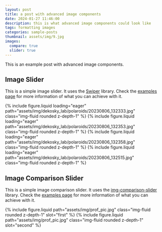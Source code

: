 ```yaml
---
layout: post
title: a post with advanced image components
date: 2024-01-27 11:46:00
description: this is what advanced image components could look like
tags: formatting images
categories: sample-posts
thumbnail: assets/img/9.jpg
images:
  compare: true
  slider: true
---
```


This is an example post with advanced image components.

## Image Slider

This is a simple image slider. It uses the [Swiper](https://swiperjs.com/) library. Check the [examples page](https://swiperjs.com/demos) for more information of what you can achieve with it.

<swiper-container keyboard="true" navigation="true" pagination="true" pagination-clickable="true" pagination-dynamic-bullets="true" rewind="true">
  <swiper-slide>{% include figure.liquid loading="eager" path="assets/img/dekosky_lab/polaroids/20230806_132333.jpg" class="img-fluid rounded z-depth-1" %}</swiper-slide>
  <swiper-slide>{% include figure.liquid loading="eager" path="assets/img/dekosky_lab/polaroids/20230806_132353.jpg" class="img-fluid rounded z-depth-1" %}</swiper-slide>
  <swiper-slide>{% include figure.liquid loading="eager" path="assets/img/dekosky_lab/polaroids/20230806_132358.jpg" class="img-fluid rounded z-depth-1" %}</swiper-slide>
  <swiper-slide>{% include figure.liquid loading="eager" path="assets/img/dekosky_lab/polaroids/20230806_132515.jpg" class="img-fluid rounded z-depth-1" %}</swiper-slide>
</swiper-container>

## Image Comparison Slider

This is a simple image comparison slider. It uses the [img-comparison-slider](https://img-comparison-slider.sneas.io/) library. Check the [examples page](https://img-comparison-slider.sneas.io/examples.html) for more information of what you can achieve with it.

<img-comparison-slider>
  {% include figure.liquid path="assets/img/prof_pic.jpg" class="img-fluid rounded z-depth-1" slot="first" %}
  {% include figure.liquid path="assets/img/prof_pic.jpg" class="img-fluid rounded z-depth-1" slot="second" %}
</img-comparison-slider>


